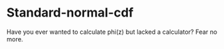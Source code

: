 # Standard-normal-cdf
Have you ever wanted to calculate phi(z) but lacked a calculator?
Fear no more.
